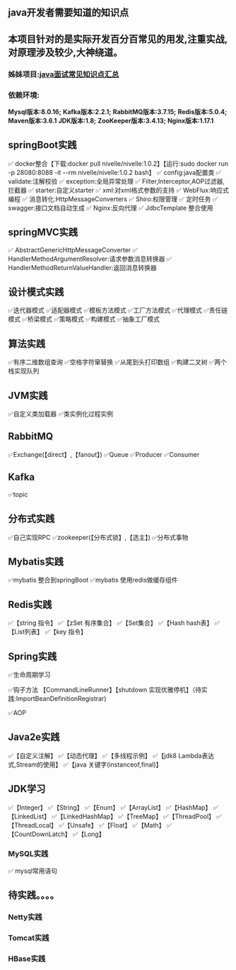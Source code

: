 ## java开发者需要知道的知识点
## 本项目针对的是实际开发百分百常见的用发,注重实战,对原理涉及较少,大神绕道。

### 姊妹项目:[java面试常见知识点汇总](http://nivelle.me/javaInterview/)

### 依赖环境:


**Mysql版本:8.0.16;**
**Kafka版本:2.2.1;** 
**RabbitMQ版本:3.7.15;** 
**Redis版本:5.0.4;** 
**Maven版本:3.6.1** 
**JDK版本:1.8;**
**ZooKeeper版本:3.4.13;**
**Nginx版本:1.17.1**



## springBoot实践

✅ docker整合【下载:docker pull nivelle/nivelle:1.0.2】【运行:sudo docker run -p 28080:8088 -it --rm nivelle/nivelle:1.0.2 bash】
✅ config:java配置类 
✅ validate:注解校验 
✅ exception:全局异常处理 
✅ Filter,Interceptor,AOP过滤器,拦截器
✅ starter:自定义starter
✅ xml:对xml格式参数的支持
✅ WebFlux:响应式编程 
✅ 消息转化:HttpMessageConverters 
✅ Shiro:权限管理 
✅ 定时任务 
✅ swagger:接口文档自动生成 
✅ Nginx:反向代理 
✅ JdbcTemplate 整合使用


## springMVC实践

✅ AbstractGenericHttpMessageConverter 
✅ HandlerMethodArgumentResolver:请求参数消息转换器
✅ HandlerMethodReturnValueHandler:返回消息转换器

## 设计模式实践

✅迭代器模式 
✅适配器模式 
✅模板方法模式 
✅工厂方法模式 
✅代理模式 
✅责任链模式
✅桥梁模式 
✅策略模式 
✅构建模式
✅抽象工厂模式

## 算法实践

✅有序二维数组查询 
✅空格字符窜替换 
✅从尾到头打印数组 
✅构建二叉树
✅两个栈实现队列

## JVM实践

✅自定义类加载器 
✅类实例化过程实例

## RabbitMQ

✅Exchange(【direct】,【fanout】) 
✅Queue
✅Producer 
✅Consumer

## Kafka

✅topic

## 分布式实践

✅自己实现RPC
✅zookeeper(【分布式锁】,【选主】)
✅分布式事物

## Mybatis实践

✅mybatis 整合到springBoot 
✅mybatis 使用redis做缓存组件

## Redis实践

✅【string 指令】 
✅【zSet 有序集合】 
✅【Set集合】 
✅【Hash hash表】 
✅【List列表】 
✅【key 指令】

## Spring实践

✅生命周期学习

✅钩子方法 【CommandLineRunner】【shutdown 实现优雅停机】（待实践:ImportBeanDefinitionRegistrar)

✅AOP

## Java2e实践

✅【自定义注解】 
✅【动态代理】 
✅【多线程示例】 
✅【jdk8 Lambda表达式,Stream的使用】 
✅【java 关键字(instanceof,final)】

## JDK学习

✅【Integer】 
✅【String】
✅【Enum】 
✅【ArrayList】 
✅【HashMap】 
✅【LinkedList】 
✅【LinkedHashMap】 
✅【TreeMap】 
✅【ThreadPool】 
✅【ThreadLocal】 
✅【Unsafe】
✅【Float】 
✅【Math】
✅【CountDownLatch】
✅【Long】

### MySQL实践

✅ mysql常用语句


## 待实践。。。。

### Netty实践
### Tomcat实践
### HBase实践

